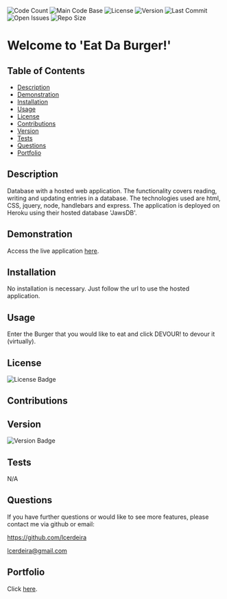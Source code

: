 
  ![Code Count](https://img.shields.io/github/languages/count/lcerdeira/mvchandle) 
  ![Main Code Base](https://img.shields.io/github/languages/top/lcerdeira/mvchandle) 
  ![License](https://img.shields.io/badge/license-MIT-blue) 
  ![Version](https://img.shields.io/badge/version-1.0-red) 
  ![Last Commit](https://img.shields.io/github/last-commit/lcerdeira/mvchandle) 
  ![Open Issues](https://img.shields.io/github/issues-raw/lcerdeira/mvchandle) 
  ![Repo Size](https://img.shields.io/github/repo-size/lcerdeira/mvchandle)

  # Welcome to 'Eat Da Burger!'


  ## Table of Contents

  * [Description](#Description)
  * [Demonstration](#Demonstration)
  * [Installation](#Installation)
  * [Usage](#Usage)
  * [License](#License)
  * [Contributions](#Contributions)
  * [Version](#Version)
  * [Tests](#Tests)
  * [Questions](#Questions)
  * [Portfolio](#Portfolio)

  ## Description

  Database with a hosted web application. The functionality covers reading, writing and updating entries in a database. The technologies used are html, CSS, jquery, node, handlebars and express. The application is deployed on Heroku using their hosted database 'JawsDB'.


  ## Demonstration

  Access the live application [here](https://protected-bayou-37534.herokuapp.com/).

  ## Installation

  No installation is necessary. Just follow the url to use the hosted application.

  ## Usage

  Enter the Burger that you would like to eat and click DEVOUR! to devour it (virtually).

  ## License

  ![License Badge](https://img.shields.io/badge/license-MIT-blue)

  ## Contributions


  ## Version

  ![Version Badge](https://img.shields.io/badge/version-1.0-red)

  ## Tests

 N/A

  ## Questions

  If you have further questions or would like to see more features, please contact me via github or email:

  https://github.com/lcerdeira 

  lcerdeira@gmail.com

  ## Portfolio
  
  Click [here](https://lcerdeira.github.io/portfolio/).
  